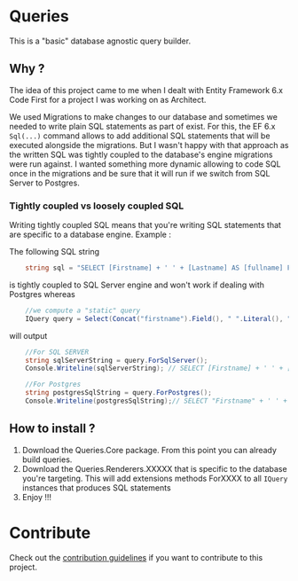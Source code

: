 # Queries

This is a "basic" database agnostic query builder.

## Why ?
The idea of this project came to me when I dealt with Entity Framework 6.x Code First for a project I was working on as Architect.

We used Migrations to make changes to our database and sometimes we needed to write plain SQL statements as part of exist.
For this, the EF 6.x <code>Sql(...)</code> command allows to add additional SQL statements that will be executed alongside the migrations. But I wasn't happy with that approach as the written SQL was tightly coupled to the database's engine migrations were run against. 
I wanted something more dynamic allowing to code SQL once in the migrations and be sure that it will run if we switch from SQL Server to Postgres.

### Tightly coupled vs loosely coupled SQL
Writing tightly coupled SQL means that you're writing SQL statements that are specific to a database engine.
Example : 

The following SQL string

```csharp
    string sql = "SELECT [Firstname] + ' ' + [Lastname] AS [fullname] FROM [members]"
```
is tightly coupled to SQL Server engine and won't work if dealing with Postgres whereas
```csharp
    //we compute a "static" query
    IQuery query = Select(Concat("firstname").Field(), " ".Literal(), "lastname".Field()).From("members");
```
 will output
 
```csharp
    //For SQL SERVER
    string sqlServerString = query.ForSqlServer();
    Console.Writeline(sqlServerString); // SELECT [Firstname] + ' ' + [Lastname] AS [fullname] FROM [members]
```
```csharp
    //For Postgres
    string postgresSqlString = query.ForPostgres(); 
    Console.Writeline(postgresSqlString);// SELECT "Firstname" + ' ' + "Lastname" "fullname" FROM "members"
```

## How to install ?

1.  Download the Queries.Core package.
    From this point you can already build queries.
2.  Download the Queries.Renderers.XXXXX that is specific to the database you're targeting.
    This will add extensions methods ForXXXX to all <code>IQuery</code> instances that produces SQL statements
3.  Enjoy !!!

# Contribute
Check out the [contribution guidelines](./CONTRIBUTING.md)
if you want to contribute to this project.


